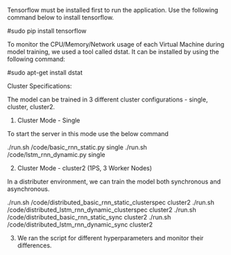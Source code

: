 Tensorflow must be installed first to run the application. Use the following command below to install tensorflow.

#sudo pip install tensorflow

To monitor the CPU/Memory/Network usage of each Virtual Machine during model training, we used a tool called dstat. It can be installed by using the following command:

#sudo apt-get install dstat



Cluster Specifications:

The model can be trained in 3 different cluster configurations - single, cluster, cluster2.


1. Cluster Mode - Single

To start the server in this mode use the below command

./run.sh /code/basic_rnn_static.py single
./run.sh /code/lstm_rnn_dynamic.py single





2. Cluster Mode - cluster2 (1PS, 3 Worker Nodes)

In a distributer environment, we can train the model both synchronous and asynchronous.


./run.sh /code/distributed_basic_rnn_static_clusterspec cluster2 
./run.sh /code/distributed_lstm_rnn_dynamic_clusterspec cluster2 
./run.sh /code/distributed_basic_rnn_static_sync cluster2 
./run.sh /code/distributed_lstm_rnn_dynamic_sync cluster2 

3. We ran the script for different hyperparameters and monitor their differences.
